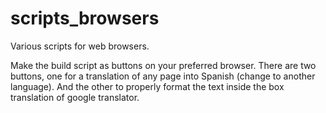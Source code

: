 # scripts_browsers
Various scripts for web browsers.


Make the build script as buttons on your preferred browser.
There are two buttons, one for a translation of any page into Spanish (change to another language).
And the other to properly format the text inside the box translation of google translator.
